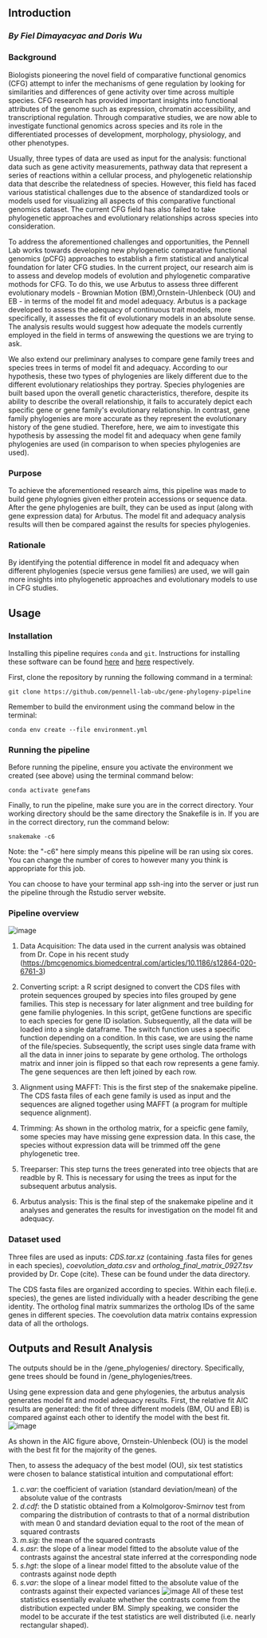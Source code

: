 ## Introduction

### *By Fiel Dimayacyac and Doris Wu* 

### Background
Biologists pioneering the novel field of comparative functional genomics (CFG) attempt to infer the mechanisms of gene regulation by looking for similarities and differences of gene activity over time across multiple species. CFG research has provided important insights into functional attributes of the genome such as expression, chromatin accessibility, and transcriptional regulation. Through comparative studies, we are now able to investigate functional genomics across species and its role in the differentiated processes of development, morphology, physiology, and other phenotypes. 

Usually, three types of data are used as input for the analysis: functional data such as gene activity measurements, pathway data that represent a series of reactions within a cellular process, and phylogenetic relationship data that describe the relatedness of species. However, this field has faced various statistical challenges due to the absence of standardized tools or models used for visualizing all aspects of this comparative functional genomics dataset. The current CFG field has also failed to take phylogenetic approaches and evolutionary relationships across species into consideration. 

To address the aforementioned challenges and opportunities, the Pennell Lab works towards developing new phylogenetic comparative functional genomics (pCFG) approaches to establish a firm statistical and analytical foundation for later CFG studies. In the current project, our research aim is to assess and develop models of evolution and phylogenetic comparative mothods for CFG. To do this, we use Arbutus to assess three different evolutionary models - Brownian Motion (BM),Ornstein-Uhlenbeck (OU) and EB - in terms of the model fit and model adequacy. Arbutus is a package developed to assess the adequacy of continuous trait models, more specifically, it assesses the fit of evolutionary models in an absolute sense. The analysis results would suggest how adequate the models currently employed in the field in terms of answewing the questions we are trying to ask. 


We also extend our preliminary analyses to compare gene family trees and species trees in terms of model fit and adequacy. According to our hypothesis, these two types of phylogenies are likely different due to the different evolutionary relatioships they portray. Species phylogenies are built based upon the overall genetic characteristics, therefore, despite its ability to describe the overall relationship, it fails to accurately depict each specific gene or gene family's evolutionary relationship. In contrast, gene family phylogenies are more accurate as they represent the evolutionary history of the gene studied. Therefore, here, we aim to investigate this hypothesis by assessing the model fit and adequacy when gene family phylogenies are used (in comparison to when species phylogenies are used).


### Purpose
To achieve the aforementioned research aims, this pipeline was made to build gene phylognies given either protein accessions or sequence data. After the gene phylogenies are built, they can be used as input (along with gene expression data) for Arbutus. The model fit and adequacy analysis results will then be compared against the results for species phylogenies.

### Rationale 
By identifying the potential difference in model fit and adequacy when different phylogenies (specie versus gene families) are used, we will gain more insights into phylogenetic approaches and evolutionary models to use in CFG studies.


## Usage

### Installation

Installing this pipeline requires `conda` and `git`. Instructions for installing these
software can be found [here](https://docs.conda.io/projects/conda/en/latest/user-guide/install/index.html) and [here](https://git-scm.com/book/en/v2/Getting-Started-Installing-Git) respectively. 

First, clone the repository by running the following command in a terminal:

```
git clone https://github.com/pennell-lab-ubc/gene-phylogeny-pipeline

```
Remember to build the environment using the command below in the terminal:
```
conda env create --file environment.yml
```

### Running the pipeline 

Before running the pipeline, ensure you activate the environment we created (see above) using the terminal command below:
```
conda activate genefams
```

Finally, to run the pipeline, make sure you are in the correct directory. Your working directory should be the same directory the Snakefile is in. 
If you are in the correct directory, run the command below:
```
snakemake -c6 
```
Note: the "-c6" here simply means this pipeline will be ran using six cores. You can change the number of cores to however many you think is appropriate for this job.

You can choose to have your terminal app ssh-ing into the server or just run the pipeline through the Rstudio server website.


### Pipeline overview
![image](https://user-images.githubusercontent.com/92889727/162136287-d11cab09-8563-453c-a581-3e7401fed4ab.png)

1. Data Acquisition: The data used in the current analysis was obtained from Dr. Cope in his recent study (https://bmcgenomics.biomedcentral.com/articles/10.1186/s12864-020-6761-3)
   
2. Converting script: a R script designed to convert the CDS files with protein sequences grouped by species into files grouped by gene families. This step is necessary for later alignment and tree building for gene familie phylogenies. In this script, getGene functions are specific to each species for gene ID isolation. Subsequently, all the data will be loaded into a single dataframe. The switch function uses a specific function depending on a condition. In this case, we are using the name of the file/species. Subsequently, the script uses single data frame with all the data in inner joins to separate by gene ortholog. The orthologs matrix and inner join is flipped so that each row represents a gene famiy. The gene sequences are then left joined by each row.

3. Alignment using MAFFT: This is the first step of the snakemake pipeline. The CDS fasta files of each gene family is used as input and the sequences are aligned together using MAFFT (a program for multiple sequence alignment). 

4. Trimming: As shown in the ortholog matrix, for a speicfic gene family, some species may have missing gene expression data. In this case, the species without expression data will be trimmed off the gene phylogenetic tree.

5. Treeparser: This step turns the trees generated into tree objects that are readble by R. This is necessary for using the trees as input for the subsequent arbutus analysis.

6. Arbutus analysis: This is the final step of the snakemake pipeline and it analyses and generates the results for investigation on the model fit and adequacy. 


### Dataset used 
Three files are used as inputs: *CDS.tar.xz* (containing .fasta files for genes in each species), *coevolution_data.csv* and *ortholog_final_matrix_0927.tsv* provided by Dr. Cope (cite). These can be found under the data directory. 

The CDS fasta files are organized according to species. Within each file(i.e. species), the genes are listed individually with a header describing the gene identity. The ortholog final matrix summarizes the ortholog IDs of the same genes in different species. The coevolution data matrix contains expression data of all the orthologs.

## Outputs and Result Analysis
The outputs should be in the /gene_phylogenies/ directory. Specifically, gene trees should be found in /gene_phylogenies/trees.  

Using gene expression data and gene phylogenies, the arbutus analysis generates model fit and model adequacy results. 
First, the relative fit AIC results are generated: the fit of three different models (BM, OU and EB) is compared against each other to identify the model with the best fit. 
![image](https://user-images.githubusercontent.com/92889727/163086781-89cbdc28-f7e9-4dd1-b343-978caa515326.png)

As shown in the AIC figure above, Ornstein-Uhlenbeck (OU) is the model with the best fit for the majority of the genes. 

Then, to assess the adequacy of the best model (OU), six test statistics were chosen to balance statistical intuition and computational effort: 
1. *c.var*: the coefficient of variation (standard deviation/mean) of the absolute value of the contrasts
2. *d.cdf*: the D statistic obtained from a Kolmolgorov-Smirnov test from comparing the distribution of contrasts to that of a normal distribution with mean 0 and standard deviation equal to the root of the mean of squared contrasts
3. *m.sig*: the mean of the squared contrasts
4. *s.asr*: the slope of a linear model fitted to the absolute value of the contrasts against the ancestral state inferred at the corresponding node
5. *s.hgt*: the slope of a linear model fitted to the absolute value of the contrasts against node depth
6. *s.var*: the slope of a linear model fitted to the absolute value of the contrasts against their expected variances
![image](https://user-images.githubusercontent.com/92889727/163417655-d244ea4d-9eda-42a0-8e8c-6d8636bc057f.png)
All of these test statistics essentially evaluate whether the contrasts come from the distribution expected under BM. Simply speaking, we consider the model to be accurate if the test statistics are well distributed (i.e. nearly rectangular shaped).
